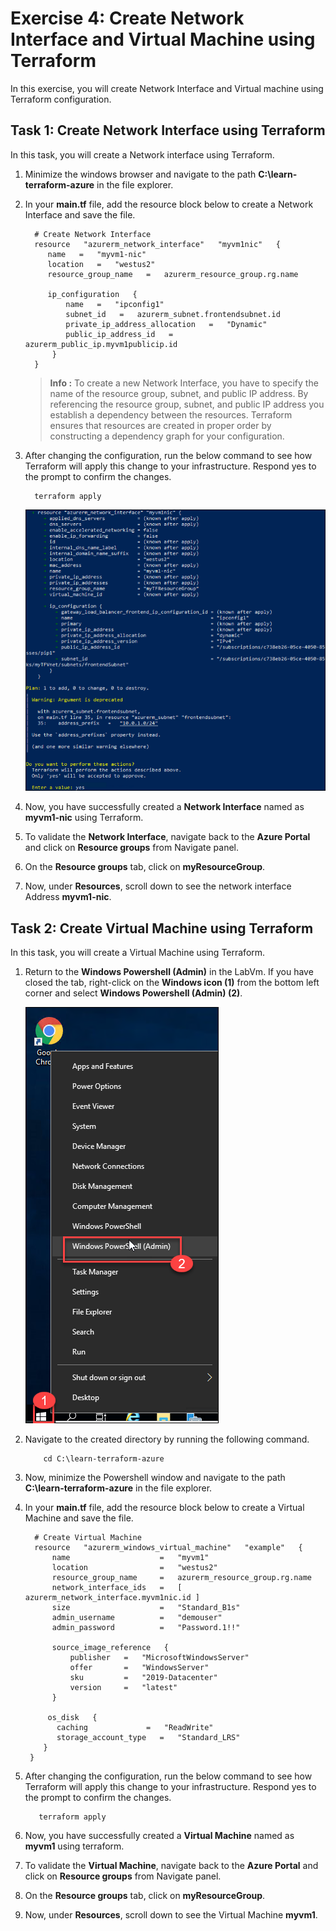 # Exercise 4: Create Network Interface and Virtual Machine using Terraform

In this exercise, you will create Network Interface and Virtual machine using Terraform configuration.


## Task 1: Create Network Interface using Terraform

In this task, you will create a Network interface using Terraform.

1. Minimize the windows browser and navigate to the path **C:\learn-terraform-azure** in the file explorer.

1. In your **main.tf** file, add the resource block below to create a Network Interface and save the file.

    ```
      # Create Network Interface
      resource   "azurerm_network_interface"   "myvm1nic"   { 
         name   =   "myvm1-nic" 
         location   =   "westus2" 
         resource_group_name   =   azurerm_resource_group.rg.name 

         ip_configuration   { 
             name   =   "ipconfig1" 
             subnet_id   =   azurerm_subnet.frontendsubnet.id 
             private_ip_address_allocation   =   "Dynamic" 
             public_ip_address_id   =   azurerm_public_ip.myvm1publicip.id 
          } 
      }
    ```
      >**Info :** To create a new Network Interface, you have to specify the name of the resource group, subnet, and public IP address. By referencing the resource group, subnet, and public IP address you establish a dependency between the resources. Terraform ensures that resources are created in proper order by constructing a dependency graph for your configuration.

1. After changing the configuration, run the below command to see how Terraform will apply this change to your infrastructure. Respond yes to the prompt to confirm the changes.

    ```
      terraform apply
    ```
    
     ![nic](../Terraform/media/nic.png)
     
1. Now, you have successfully created a **Network Interface** named as **myvm1-nic** using Terraform.

1. To validate the **Network Interface**, navigate back to the **Azure Portal** and click on **Resource groups** from Navigate panel.

1. On the **Resource groups** tab, click on **myResourceGroup**.

1. Now, under **Resources**, scroll down to see the network interface Address **myvm1-nic**.


## Task 2: Create Virtual Machine using Terraform

In this task, you will create a Virtual Machine using Terraform.

1. Return to the **Windows Powershell (Admin)** in the LabVm. If you have closed the tab, right-click on the **Windows icon (1)** from the bottom left corner and select **Windows Powershell (Admin) (2)**.

    ![powershell](../Terraform/media/powershell.png)
    
1. Navigate to the created directory by running the following command.

     ```
         cd C:\learn-terraform-azure
     ```
     
1. Now, minimize the Powershell window and navigate to the path **C:\learn-terraform-azure** in the file explorer.

1. In your **main.tf** file, add the resource block below to create a Virtual Machine and save the file.

    ```
      # Create Virtual Machine
      resource   "azurerm_windows_virtual_machine"   "example"   { 
          name                    =   "myvm1"   
          location                =   "westus2" 
          resource_group_name     =   azurerm_resource_group.rg.name 
          network_interface_ids   =   [ azurerm_network_interface.myvm1nic.id ] 
          size                    =   "Standard_B1s" 
          admin_username          =   "demouser" 
          admin_password          =   "Password.1!!" 

          source_image_reference   { 
              publisher   =   "MicrosoftWindowsServer" 
              offer       =   "WindowsServer" 
              sku         =   "2019-Datacenter" 
              version     =   "latest" 
          } 

         os_disk   { 
           caching             =   "ReadWrite" 
           storage_account_type   =   "Standard_LRS" 
        } 
     }
    ```

1. After changing the configuration, run the below command to see how Terraform will apply this change to your infrastructure. Respond yes to the prompt to confirm the changes.

    ```
       terraform apply
    ```
    
1. Now, you have successfully created a **Virtual Machine** named as **myvm1** using terraform.

1. To validate the **Virtual Machine**, navigate back to the **Azure Portal** and click on **Resource groups** from Navigate panel.

1. On the **Resource groups** tab, click on **myResourceGroup**.

1. Now, under **Resources**, scroll down to see the Virtual Machine **myvm1**.
